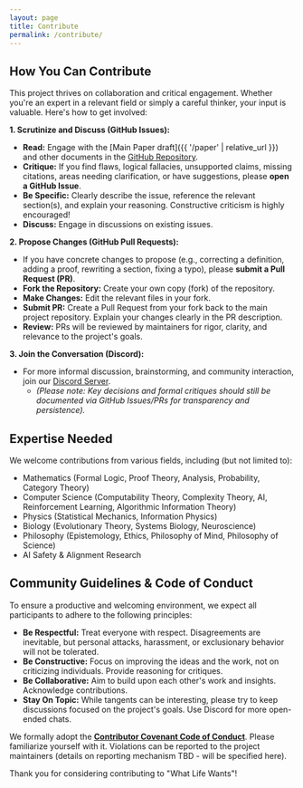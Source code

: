 ```yaml
---
layout: page
title: Contribute
permalink: /contribute/
---
```


## How You Can Contribute

This project thrives on collaboration and critical engagement. Whether you're an expert in a relevant field or simply a careful thinker, your input is valuable. Here's how to get involved:

**1. Scrutinize and Discuss (GitHub Issues):**

* **Read:** Engage with the [Main Paper draft]({{ '/paper' | relative_url }}) and other documents in the [GitHub Repository](https://github.com/WhatLifeWants/WhatLifeWants.github.io/).
* **Critique:** If you find flaws, logical fallacies, unsupported claims, missing citations, areas needing clarification, or have suggestions, please **open a GitHub Issue**.
* **Be Specific:** Clearly describe the issue, reference the relevant section(s), and explain your reasoning. Constructive criticism is highly encouraged!
* **Discuss:** Engage in discussions on existing issues.

**2. Propose Changes (GitHub Pull Requests):**

* If you have concrete changes to propose (e.g., correcting a definition, adding a proof, rewriting a section, fixing a typo), please **submit a Pull Request (PR)**.
* **Fork the Repository:** Create your own copy (fork) of the repository.
* **Make Changes:** Edit the relevant files in your fork.
* **Submit PR:** Create a Pull Request from your fork back to the main project repository. Explain your changes clearly in the PR description.
* **Review:** PRs will be reviewed by maintainers for rigor, clarity, and relevance to the project's goals.

**3. Join the Conversation (Discord):**

* For more informal discussion, brainstorming, and community interaction, join our [Discord Server](https://discord.gg/D9EYEjcW).
    * *(Please note: Key decisions and formal critiques should still be documented via GitHub Issues/PRs for transparency and persistence).*

## Expertise Needed

We welcome contributions from various fields, including (but not limited to):

* Mathematics (Formal Logic, Proof Theory, Analysis, Probability, Category Theory)
* Computer Science (Computability Theory, Complexity Theory, AI, Reinforcement Learning, Algorithmic Information Theory)
* Physics (Statistical Mechanics, Information Physics)
* Biology (Evolutionary Theory, Systems Biology, Neuroscience)
* Philosophy (Epistemology, Ethics, Philosophy of Mind, Philosophy of Science)
* AI Safety & Alignment Research

## Community Guidelines & Code of Conduct

To ensure a productive and welcoming environment, we expect all participants to adhere to the following principles:

* **Be Respectful:** Treat everyone with respect. Disagreements are inevitable, but personal attacks, harassment, or exclusionary behavior will not be tolerated.
* **Be Constructive:** Focus on improving the ideas and the work, not on criticizing individuals. Provide reasoning for critiques.
* **Be Collaborative:** Aim to build upon each other's work and insights. Acknowledge contributions.
* **Stay On Topic:** While tangents can be interesting, please try to keep discussions focused on the project's goals. Use Discord for more open-ended chats.

We formally adopt the **[Contributor Covenant Code of Conduct](https://www.contributor-covenant.org/version/2/1/code_of_conduct/)**. Please familiarize yourself with it. Violations can be reported to the project maintainers (details on reporting mechanism TBD - will be specified here).

Thank you for considering contributing to "What Life Wants"!
